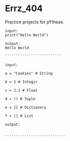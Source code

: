 # Errz_404
Practice projects for pYthese.


~~~~~Practice making repositories and branching of them for practics~~~~~~~
input:
print("Hello World")

output:
Hello World

``````````````````````````

input:

a = "Cookies" # String

b = 1 # Integir

c = 2.1 # Float

d = () # Tuple

e = {} # Dictionary

f = [] # List

output:
 
 
````````````````````````````












